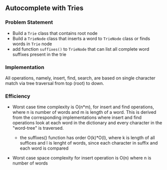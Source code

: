 ## Autocomplete with Tries

### Problem Statement

* Build a `Trie` class that contains root node
* Build a `TrieNode` class that inserts a word to `TrieNode` class or finds words in `Trie` node
* add function `suffixes()` to `TrieNode` that can list all complete word suffixes present in the trie

### Implementation

All operations, namely, insert, find, search, are based on single character match via tree traversal from top (root) to down.

### Efficiency

* Worst case time complexity is O(n*m), for insert and find operations, where n is number of words and m is length of a word. This is derived from the corresponding implementations where insert and find operations look at each word in the dictionary and every character in the "word-tree" is traversed.
    * the suffixes() function has order O(k)*O(l), where k is length of all suffices and l is lenght of words, since each character in suffix and each word is compared

* Worst case space complexity for insert operation is O(n) where n is number of words
